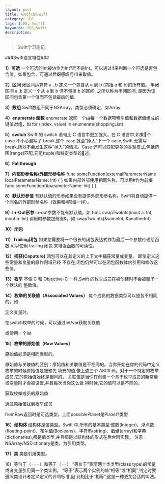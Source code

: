 ```yaml
---
layout: post
title: 从Objc到Swift
category: iOS
tags: [iOS, Swift]
keywords: iOS,Swift
description: 
---
```


> Swift学习笔记


###Swift语言特性###

**1）可选**
一个可选的Int被协作为Int?而不是Int。可以通过if来判断一个可选是否包含值，如果包含，可通过后缀感叹号(!)来取值。

**2）区间**
闭区间运算符 a...b 定义一个包含从 a 到 b (包括 a 和 b)的所有值。
半闭区间 a..b 定义一个从 a 到 b 但不包括 b 的区间. 之所以称为半闭区间, 是因为该 区间包含第一个值而不包括最后的值.

**3）数组**
Swift数组不同于NSArray，类型必须确定，如Array<Int>

**4）enumerate 函数**
enumerate 返回一个由每一个数据项索引值和数据值组成的键值对组，如
     for (index, value) in enumerate(shoppingList)

**5）switch**
Swift 的 switch 语句比 C 语言中更加强大。在 C 语言中,如果􏿒个 case 不小心漏写了 break,这个 case 就会“掉入”下一个 case,Swift 无需写 break,所以不会发生这种“掉入”的情况。Case 还可以匹配更多的类型模式,包括范围(range)匹配,元组(tuple)和特定类型的􏿓述。

**6）Fallthrough**

**7）内部形参名称/外部形参名称**
func someFunction(externalParameterName localParameterName: Int) {
}
如果内部外部使用相同名称，可以用#作为前缀
func someFunction(#parameterName: Int) {
}

**8）默认形参值**
有默认值的形参如果没有提供外部形参名称，Swift将自动提供一个同名的外部形参名称（效果和#前缀一样）。

**9）In-Out形参**
in-out参数不能有默认值，如
func swapTwoInts(inout a: Int, inout b: Int)
调用时参数加前缀&，如
swapTwoInts(&someInt, &anotherInt)

**10）闭包**














**11）Trailing闭包**
如果您需要将一个很长的闭包表达式作为最后一个参数传递给函数,可以使用 trailing 闭包
 来增强函数的可读性。


**12）捕获(Caputure)**
 闭包可以在其定义的上下文中捕获常量或变量。 即使定义这些常量和变量的原作用域已经 不存在,闭包仍然可以在闭包函数体内引用和修改这些值。

**13）枚举**
不像 C 和 Objective-C 一样,Swift 的枚举成员在被创建时不会被赋予一个默认的 整数值。

**14）枚举的关联值（Associated Values）**
每个成员的数据类型可以是各不相同的，如

定义变量时，

在switch枚举的时候，可以通过let/var获取关联值

或使用一个let


**15）枚举的原始值（Raw Values）**

原始值必须是相同类型的。

原始值与关联值的区别：原始值和关联值是不相同的。当你开始在你的代码中定义枚举的时候原始值是被预先 填充的值,像上述三个 ASCII 码。对于一个特定的枚举成员,它的原始值始终是相同的。 关联值是当你在创建一个基于枚举成员的新常量或变量时才会被设置,并且每次当你这么做 得时候,它的值可以是不同的。

获取枚举成员的原始值


通过原始值找到枚举成员

fromRaw返回时是可选类型，上面possiblePlanet是Planet?类型



**16）结构体**
结构体是值类型。Swift 中,所有的基本类型:整数(Integer)、浮点数(floating-point)、布尔值(Booleans)、字符串(string)、数组(array)和字典(dictionaries),都是值类型,并且都是以结构体的形式在后台所实现。
注意：NSArray/NSDictionary是类，为引用类型。

**17）类**
类是引用类型。

18）等价于（===）和等于（==）
“等价于”表示两个类类型(class type)的常量或者变量引用同一个类实例。 “等于”表示两个实例的值“相等”或“相同”,判定时要遵照类设计者定义定义的评判标准,因 此相比于“相等”,这是一种更加合适的叫法。